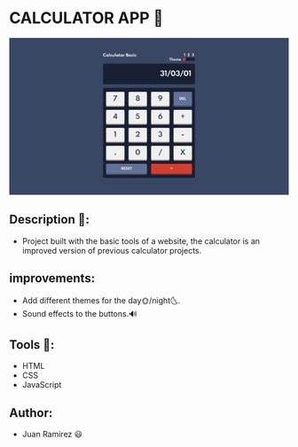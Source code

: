 # CALCULATOR APP 🚀
![Page main of the project](effects_sounds/imageProject.jpeg)
## Description 📝:
- Project built with the basic tools of a website, the calculator is an improved version of previous calculator projects.

## improvements:
- Add different themes for the day🌞/night🌜.
- Sound effects to the buttons.🔊

## Tools 📌:
- HTML
- CSS
- JavaScript

## Author:
- Juan Ramirez 😃
